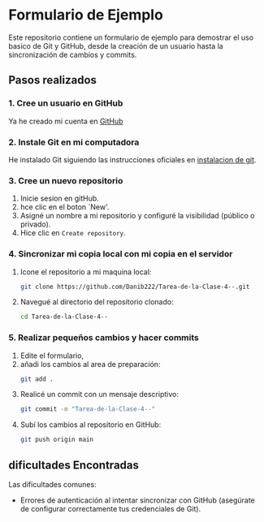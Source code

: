 
# Formulario de Ejemplo

Este repositorio contiene un formulario de ejemplo para demostrar el uso basico de Git y GitHub, desde la creación de un usuario hasta la sincronización de cambios y commits.

## Pasos realizados

### 1. Cree un usuario en GitHub

Ya he creado mi cuenta en [GitHub](https://github.com)

### 2. Instale Git en mi computadora

He instalado Git siguiendo las instrucciones oficiales en [instalacion de git](https://git-scm.com/book/en/v2/Getting-Started-Installing-Git).

### 3. Cree un nuevo repositorio

1. Inicie sesion en gitHub.
2. hce clic en el boton `New'.
3. Asigné un nombre a mi repositorio y configuré la visibilidad (público o privado).
4. Hice clic en `Create repository`.

### 4. Sincronizar mi copia local con mi copia en el servidor

1. lcone el repositorio a mi maquina local:
    ```bash
    git clone https://github.com/Danib222/Tarea-de-la-Clase-4--.git

    ```
2. Navegué al directorio del repositorio clonado:
    ```bash
    cd Tarea-de-la-Clase-4--

    
### 5. Realizar pequeños cambios y hacer commits

1. Edite el formulario,
2. añadi los cambios al area de preparación:
    ```bash
    git add .
    ```
3. Realicé un commit con un mensaje descriptivo:
    ```bash
    git commit -m "Tarea-de-la-Clase-4--"
    ```
4. Subí los cambios al repositorio en GitHub:
    ```bash
    git push origin main
    ```

## dificultades Encontradas

Las dificultades comunes:

- Errores de autenticación al intentar sincronizar con GitHub (asegúrate de configurar correctamente tus credenciales de Git).
